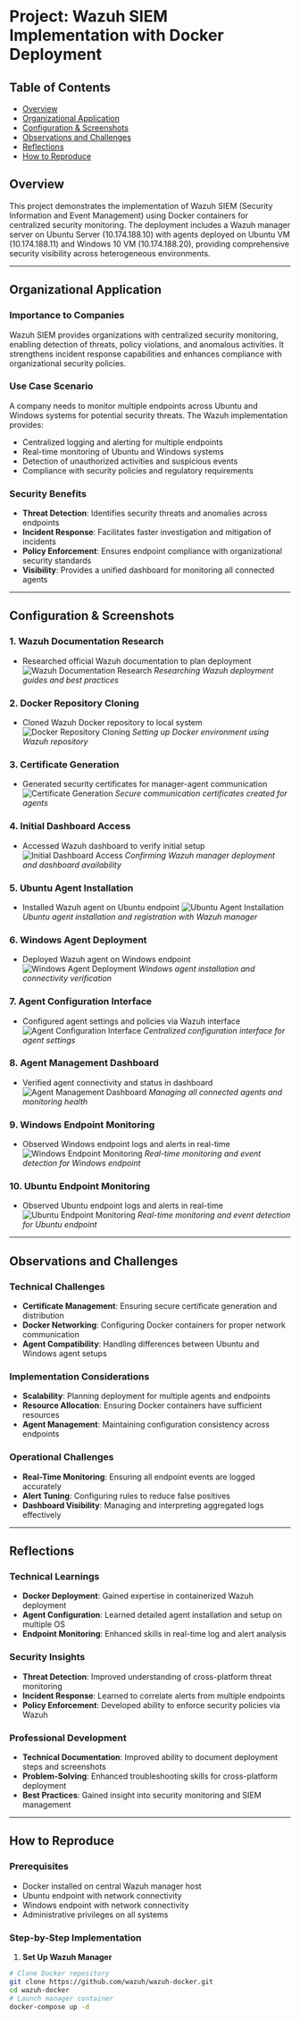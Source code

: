 # Project: Wazuh SIEM Implementation with Docker Deployment

## Table of Contents
- [Overview](#overview)
- [Organizational Application](#organizational-application)
- [Configuration & Screenshots](#configuration--screenshots)
- [Observations and Challenges](#observations-and-challenges)
- [Reflections](#reflections)
- [How to Reproduce](#how-to-reproduce)

## Overview
This project demonstrates the implementation of Wazuh SIEM (Security Information and Event Management) using Docker containers for centralized security monitoring. The deployment includes a Wazuh manager server on Ubuntu Server (10.174.188.10) with agents deployed on Ubuntu VM (10.174.188.11) and Windows 10 VM (10.174.188.20), providing comprehensive security visibility across heterogeneous environments.

---

## Organizational Application

### Importance to Companies
Wazuh SIEM provides organizations with centralized security monitoring, enabling detection of threats, policy violations, and anomalous activities. It strengthens incident response capabilities and enhances compliance with organizational security policies.

### Use Case Scenario
A company needs to monitor multiple endpoints across Ubuntu and Windows systems for potential security threats. The Wazuh implementation provides:
- Centralized logging and alerting for multiple endpoints
- Real-time monitoring of Ubuntu and Windows systems
- Detection of unauthorized activities and suspicious events
- Compliance with security policies and regulatory requirements

### Security Benefits
- **Threat Detection**: Identifies security threats and anomalies across endpoints
- **Incident Response**: Facilitates faster investigation and mitigation of incidents
- **Policy Enforcement**: Ensures endpoint compliance with organizational security standards
- **Visibility**: Provides a unified dashboard for monitoring all connected agents

---

## Configuration & Screenshots

### 1. Wazuh Documentation Research
- Researched official Wazuh documentation to plan deployment
![Wazuh Documentation Research](screenshots/wazuh-documentation-research.png)
*Researching Wazuh deployment guides and best practices*

### 2. Docker Repository Cloning
- Cloned Wazuh Docker repository to local system
![Docker Repository Cloning](screenshots/docker-repository-setup.png)
*Setting up Docker environment using Wazuh repository*

### 3. Certificate Generation
- Generated security certificates for manager-agent communication
![Certificate Generation](screenshots/certificate-generation.png)
*Secure communication certificates created for agents*

### 4. Initial Dashboard Access
- Accessed Wazuh dashboard to verify initial setup
![Initial Dashboard Access](screenshots/wazuh-initial-dashboard.png)
*Confirming Wazuh manager deployment and dashboard availability*

### 5. Ubuntu Agent Installation
- Installed Wazuh agent on Ubuntu endpoint
![Ubuntu Agent Installation](screenshots/ubuntu-agent-installation.png)
*Ubuntu agent installation and registration with Wazuh manager*

### 6. Windows Agent Deployment
- Deployed Wazuh agent on Windows endpoint
![Windows Agent Deployment](screenshots/windows-agent-installation.png)
*Windows agent installation and connectivity verification*

### 7. Agent Configuration Interface
- Configured agent settings and policies via Wazuh interface
![Agent Configuration Interface](screenshots/agent-configuration-interface.png)
*Centralized configuration interface for agent settings*

### 8. Agent Management Dashboard
- Verified agent connectivity and status in dashboard
![Agent Management Dashboard](screenshots/agent-management-dashboard.png)
*Managing all connected agents and monitoring health*

### 9. Windows Endpoint Monitoring
- Observed Windows endpoint logs and alerts in real-time
![Windows Endpoint Monitoring](screenshots/windows-endpoint-monitoring.png)
*Real-time monitoring and event detection for Windows endpoint*

### 10. Ubuntu Endpoint Monitoring
- Observed Ubuntu endpoint logs and alerts in real-time
![Ubuntu Endpoint Monitoring](screenshots/ubuntu-endpoint-monitoring.png)
*Real-time monitoring and event detection for Ubuntu endpoint*

---

## Observations and Challenges

### Technical Challenges
- **Certificate Management**: Ensuring secure certificate generation and distribution
- **Docker Networking**: Configuring Docker containers for proper network communication
- **Agent Compatibility**: Handling differences between Ubuntu and Windows agent setups

### Implementation Considerations
- **Scalability**: Planning deployment for multiple agents and endpoints
- **Resource Allocation**: Ensuring Docker containers have sufficient resources
- **Agent Management**: Maintaining configuration consistency across endpoints

### Operational Challenges
- **Real-Time Monitoring**: Ensuring all endpoint events are logged accurately
- **Alert Tuning**: Configuring rules to reduce false positives
- **Dashboard Visibility**: Managing and interpreting aggregated logs effectively

---

## Reflections

### Technical Learnings
- **Docker Deployment**: Gained expertise in containerized Wazuh deployment
- **Agent Configuration**: Learned detailed agent installation and setup on multiple OS
- **Endpoint Monitoring**: Enhanced skills in real-time log and alert analysis

### Security Insights
- **Threat Detection**: Improved understanding of cross-platform threat monitoring
- **Incident Response**: Learned to correlate alerts from multiple endpoints
- **Policy Enforcement**: Developed ability to enforce security policies via Wazuh

### Professional Development
- **Technical Documentation**: Improved ability to document deployment steps and screenshots
- **Problem-Solving**: Enhanced troubleshooting skills for cross-platform deployment
- **Best Practices**: Gained insight into security monitoring and SIEM management

---

## How to Reproduce

### Prerequisites
- Docker installed on central Wazuh manager host
- Ubuntu endpoint with network connectivity
- Windows endpoint with network connectivity
- Administrative privileges on all systems

### Step-by-Step Implementation

1. **Set Up Wazuh Manager**
```bash
# Clone Docker repository
git clone https://github.com/wazuh/wazuh-docker.git
cd wazuh-docker
# Launch manager container
docker-compose up -d
